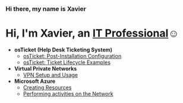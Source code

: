 ### Hi there, my name is Xavier

<h1>Hi, I'm Xavier, an <a href="https://linkedin.com/in/Xdscott">IT Professional</a>☺</h1>

- <b>osTicket (Help Desk Ticketing System)</b>
  - [osTicket: Post-Installation Configuration](https://github.com/Xdscott/post-install-config)
  - [osTicket: Ticket Lifecycle Examples](https://github.com/Xdscott/ticket-lifecycle)
- <b>Virtual Private Networks</b>
  - [VPN Setup and Usage](https://github.com/Xdscott/configure-vpn)
- <b>Microsoft Azure</b>
  - [Creating Resources](https://github.com/Xdscott/configure-ad)
  - [Performing activities on the Network](https://github.com/Xdscott/azure-network-protocols)




